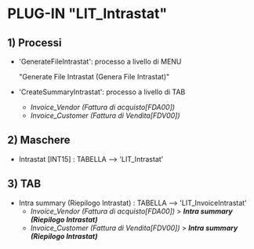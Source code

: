 # **PLUG-IN "LIT_Intrastat"**

## 1) Processi

- 'GenerateFileIntrastat': processo a livello di MENU

  "Generate File Intrastat (Genera File Intrastat)"

- 'CreateSummaryIntrastat': processo a livello di TAB

  - *Invoice_Vendor (Fattura di acquisto[FDA00])*
  - *Invoice_Customer (Fattura di Vendita[FDV00])*

## 2) Maschere

- Intrastat [INT15] : TABELLA -->  'LIT_Intrastat'

## 3) TAB

- Intra summary (Riepilogo Intrastat) : TABELLA --> 'LIT_InvoiceIntrastat'
  - *Invoice_Vendor (Fattura di acquisto[FDA00])* > ***Intra summary (Riepilogo Intrastat)***
  - *Invoice_Customer (Fattura di Vendita[FDV00])* > ***Intra summary (Riepilogo Intrastat)***

